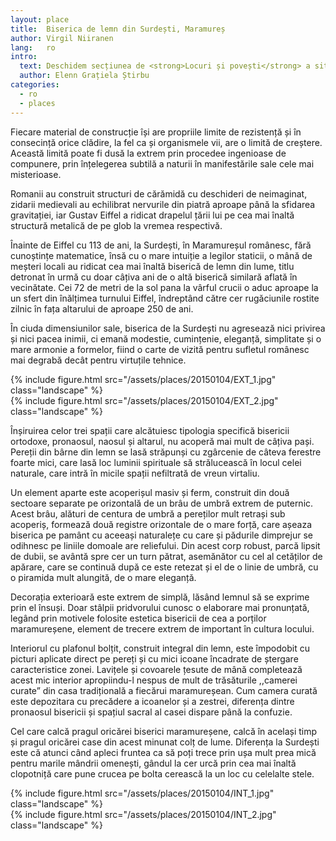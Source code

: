 ```yaml
---
layout: place
title:  Biserica de lemn din Surdești, Maramureș
author: Virgil Niiranen
lang:   ro
intro:  
  text: Deschidem secțiunea de <strong>Locuri și povești</strong> a site-ului nostru cu un articol în care arhitectura devine o poveste spusă cu emoție și dragoste. Este vorba despre biserica maramureșeană de la Surdești. Colaboratorul nostru Virgil Niiranen, arhitect de profesie, ne va îndruma pașii de acum înainte și către alte  comori ale arhitecturii românești, cu predilecție spre cele ascunse, mai puțin cunoscute publicului larg.
  author: Elenn Grațiela Știrbu
categories:
  - ro
  - places
---
```


Fiecare material de construcție își are propriile limite de rezistență și în consecință orice clădire, la fel ca și organismele vii, are o limită de creștere. Această limită poate fi dusă la extrem prin procedee ingenioase de compunere, prin înțelegerea subtilă a naturii în manifestările sale cele mai misterioase.

Romanii au construit structuri de cărămidă cu deschideri de neimaginat, zidarii medievali au echilibrat nervurile din piatră aproape până la sfidarea gravitației, iar Gustav Eiffel a ridicat drapelul țării lui pe cea mai înaltă structură metalică de pe glob la vremea respectivă.

Înainte de Eiffel cu 113 de ani, la Surdești, în Maramureșul românesc, fără cunoștințe matematice, însă cu o mare intuiție a legilor staticii, o mână de meșteri locali au ridicat cea mai înaltă biserică de lemn din lume, titlu detronat în urmă cu doar câțiva ani de o altă biserică similară aflată în vecinătate. Cei 72 de metri de la sol pana la vârful crucii o aduc aproape la un sfert din înălțimea turnului Eiffel, îndreptând către cer rugăciunile rostite zilnic în fața altarului de aproape 250 de ani.

În ciuda dimensiunilor sale, biserica de la Surdești nu agresează nici privirea și nici pacea inimii, ci emană modestie, cumințenie, eleganță, simplitate și o mare armonie a formelor, fiind o carte de vizită pentru sufletul românesc mai degrabă decât pentru virtuțile tehnice.

<div class="row">
  <div class="col-md-6">
    {% include figure.html src="/assets/places/20150104/EXT_1.jpg" class="landscape" %}
  </div>
  <div class="col-md-6">
    {% include figure.html src="/assets/places/20150104/EXT_2.jpg" class="landscape" %}
  </div>
</div>

Înșiruirea celor trei spații care alcătuiesc tipologia specifică bisericii ortodoxe, pronaosul, naosul și altarul, nu acoperă mai mult de câțiva pași. Pereții din bârne din lemn se lasă străpunși cu zgârcenie de câteva ferestre foarte mici, care lasă loc luminii spirituale să strălucească în locul celei naturale, care intră în micile spații nefiltrată de vreun virtaliu.

Un element aparte este acoperișul masiv și ferm, construit din două sectoare  separate pe orizontală de un brâu de umbră extrem de puternic. Acest brâu, alături de centura de umbră a pereților mult retrași sub acoperiș, formează două registre orizontale de o mare forță, care așeaza biserica pe pamânt cu aceeași naturalețe cu care și pădurile dimprejur se odihnesc pe liniile domoale are reliefului. Din acest corp robust, parcă lipsit de dubii, se avântă spre cer un turn pătrat, asemănător cu cel al cetăților de apărare, care se continuă după ce este retezat și el de o linie de umbră, cu o piramida mult alungită, de o mare eleganță.

Decorația exterioară este extrem de simplă, lăsând lemnul să se exprime prin el însuși. Doar stâlpii pridvorului cunosc o elaborare mai pronunțată, legând prin motivele folosite estetica bisericii de cea a porților maramureșene, element de trecere extrem de important în cultura locului.

Interiorul cu plafonul bolțit, construit integral din lemn, este împodobit cu picturi aplicate direct pe pereți și cu mici icoane încadrate de ștergare caracteristice zonei. Lavițele și covoarele țesute de mână completează acest mic interior apropiindu-l nespus de mult de trăsăturile ,,camerei curate” din casa tradițională a fiecărui maramureșean. Cum camera curată este depozitara cu precădere a icoanelor și a zestrei, diferența dintre pronaosul bisericii și spațiul sacral al casei dispare până la confuzie.

Cel care calcă pragul oricărei biserici maramureșene, calcă în același timp și pragul oricărei case din acest minunat colț de lume. Diferența la Surdești este că atunci când apleci fruntea ca să poți trece prin ușa mult prea mică pentru marile mândrii omenești, gândul la cer urcă prin cea mai înaltă clopotniță care pune crucea pe bolta cerească la un loc cu celelalte stele.

<div class="row">
  <div class="col-md-7">
    {% include figure.html src="/assets/places/20150104/INT_1.jpg" class="landscape" %}
  </div>
  <div class="col-md-5">
    {% include figure.html src="/assets/places/20150104/INT_2.jpg" class="landscape" %}
  </div>
</div>
